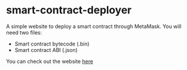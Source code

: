 # smart-contract-deployer

A simple website to deploy a smart contract through MetaMask. You will need two files:

- Smart contract bytecode (.bin)
- Smart contract ABI (.json)

You can check out the website [here](https://smart-contract-deployer.netlify.app/)
